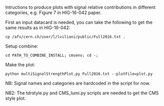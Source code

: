 Intructions to produce plots with signal relative contributions in different categories, e.g. Figure 7 in HIG-16-042 paper.

First an input datacard is needed, you can take the following to get the same results as in HIG-16-042:

    cp /afs/cern.ch/user/l/lviliani/public/Full2016.txt .

Setup combine:

    cd PATH_TO_COMBINE_INSTALL; cmsenv; cd -;

Make the plot:
  
    python multiSignalStrengthPlot.py Full2016.txt --plotFile=plot.py

NB: Signal names and categories are hardcoded in the script for now.

NB2: The tdrstyle.py and CMS_lumi.py scripts are needed to get the CMS style plot.

